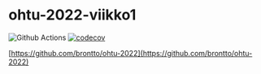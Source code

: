 # ohtu-2022-viikko1

![Github Actions](https://github.com/brontto/ohtu-2022-viikko1/workflows/CI/badge.svg)
[![codecov](https://codecov.io/gh/brontto/ohtu-2022-viikko1/branch/main/graph/badge.svg?token=97YUBHQP8H)](https://codecov.io/gh/brontto/ohtu-2022-viikko1)

[https://github.com/brontto/ohtu-2022](https://github.com/brontto/ohtu-2022)
